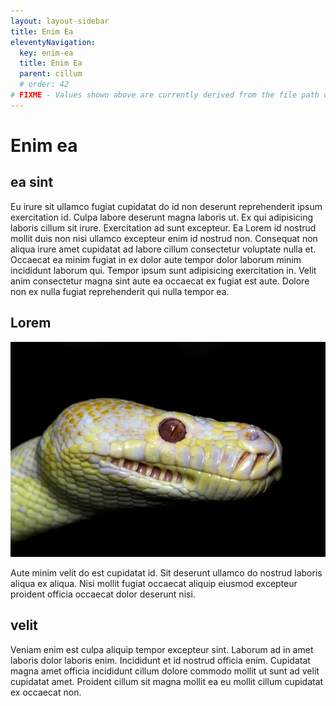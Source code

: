 ```yaml
---
layout: layout-sidebar
title: Enim Ea
eleventyNavigation:
  key: enim-ea
  title: Enim Ea
  parent: cillum
  # order: 42
# FIXME - Values shown above are currently derived from the file path only, except order which is also commented out because it is optional. Correct as desired and delete comment(s).
---
```


# Enim ea

## ea sint

Eu irure sit ullamco fugiat cupidatat do id non deserunt reprehenderit ipsum exercitation id. Culpa labore deserunt magna laboris ut. Ex qui adipisicing laboris cillum sit irure. Exercitation ad sunt excepteur. Ea Lorem id nostrud mollit duis non nisi ullamco excepteur enim id nostrud non. Consequat non aliqua irure amet cupidatat ad labore cillum consectetur voluptate nulla et. Occaecat ea minim fugiat in ex dolor aute tempor dolor laborum minim incididunt laborum qui. Tempor ipsum sunt adipisicing exercitation in. Velit anim consectetur magna sint aute ea occaecat ex fugiat est aute. Dolore non ex nulla fugiat reprehenderit qui nulla tempor ea.

## Lorem

<img class="bordered" src="/static/images/bulksplash-davidclode-qORaE9FkcL0.jpg" alt="bulksplash-davidclode-qORaE9FkcL0.jpg" />

Aute minim velit do est cupidatat id. Sit deserunt ullamco do nostrud laboris aliqua ex aliqua. Nisi mollit fugiat occaecat aliquip eiusmod excepteur proident officia occaecat dolor deserunt nisi.

## velit

Veniam enim est culpa aliquip tempor excepteur sint. Laborum ad in amet laboris dolor laboris enim. Incididunt et id nostrud officia enim. Cupidatat magna amet officia incididunt cillum dolore commodo mollit ut sunt ad velit cupidatat amet. Proident cillum sit magna mollit ea eu mollit cillum cupidatat ex occaecat non.
